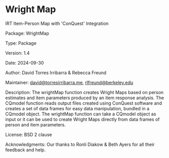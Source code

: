 Wright Map
=========

IRT Item-Person Map with 'ConQuest' Integration

Package: WrightMap

Type: Package

Version: 1.4

Date: 2024-09-30

Author: David Torres Irribarra & Rebecca Freund

Maintainer: david@torresirribarra.me, rlfreund@berkeley.edu

Description: The wrightMap function creates Wright Maps based on person estimates and item parameters produced by an item response analysis. The CQmodel function reads output files created using ConQuest software and creates a set of data frames for easy data manipulation, bundled in a CQmodel object. The wrightMap function can take a CQmodel object as input or it can be used to create Wright Maps directly from data frames of person and item parameters.

License: BSD 2 clause

Acknowledgments: Our thanks to Ronli Diakow & Beth Ayers for all their feedback and help.
